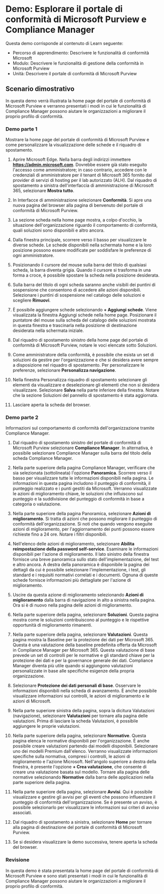 <!---
---
Demo: Titolo: 'Esplorare il portale di conformità di Microsoft Purview e Compliance Manager' Percorso di apprendimento/Modulo/Unità: 'Percorso di apprendimento: Descrivere le funzionalità di conformità Microsoft; Modulo 2: Descrivere le funzionalità di gestione della conformità in Microsoft Purview; Unità 2: Descrivere il portale di conformità di Microsoft Purview'
---
--->

# Demo: Esplorare il portale di conformità di Microsoft Purview e Compliance Manager

Questa demo corrisponde al contenuto di Learn seguente:

- Percorso di apprendimento: Descrivere le funzionalità di conformità Microsoft
- Modulo: Descrivere le funzionalità di gestione della conformità in Microsoft Purview
- Unità: Descrivere il portale di conformità di Microsoft Purview

## Scenario dimostrativo

In questa demo verrà illustrata la home page del portale di conformità di Microsoft Purview e verranno presentati i modi in cui le funzionalità di Compliance Manager possono aiutare le organizzazioni a migliorare il proprio profilo di conformità.

### Demo parte 1

Mostrare la home page del portale di conformità di Microsoft Purview e come personalizzare la visualizzazione delle schede e il riquadro di spostamento.

1. Aprire Microsoft Edge. Nella barra degli indirizzi immettere **https://admin.microsoft.com**. Dovrebbe essere già stato eseguito l'accesso come amministratore; in caso contrario, accedere con le credenziali di amministratore per il tenant di Microsoft 365 fornito dal provider di servizi di hosting per il lab autorizzato (ALH). Dal riquadro di spostamento a sinistra dell'interfaccia di amministrazione di Microsoft 365, selezionare **Mostra tutto**.

1. In Interfacce di amministrazione selezionare **Conformità**.  Si apre una nuova pagina del browser alla pagina di benvenuto del portale di conformità di Microsoft Purview.  

1. La sezione scheda nella home page mostra, a colpo d'occhio, la situazione dell'organizzazione riguardo il comportamento di conformità, quali soluzioni sono disponibili e altro ancora.

1. Dalla finestra principale, scorrere verso il basso per visualizzare le diverse schede. Le schede disponibili nella schermata home e la loro posizione possono essere modificate per soddisfare le preferenze di ogni amministratore.  

1. Posizionando il cursore del mouse sulla barra del titolo di qualsiasi scheda, la barra diventa grigia.  Quando il cursore si trasforma in una forma a croce, è possibile spostare la scheda nella posizione desiderata.

1. Sulla barra del titolo di ogni scheda saranno anche visibili dei puntini di sospensione che consentono di accedere alle azioni disponibili.  Selezionare i puntini di sospensione nel catalogo delle soluzioni e scegliere **Rimuovi**.

1. È possibile aggiungere schede selezionando **+ Aggiungi schede**.  Viene visualizzata la finestra Aggiungi schede nella home page.  Posizionare il puntatore del mouse sulla scheda del catalogo delle soluzioni mostrata in questa finestra e trascinarla nella posizione di destinazione desiderata nella schermata iniziale.

1. Dal riquadro di spostamento sinistro della home page del portale di conformità di Microsoft Purview, notare le voci elencate sotto Soluzioni. 

1. Come amministratore della conformità, è possibile che esista un set di soluzioni da gestire per l'organizzazione e che si desidera avere sempre a disposizione nel riquadro di spostamento.  Per personalizzare le preferenze, selezionare **Personalizza navigazione**.  

1. Nella finestra Personalizza riquadro di spostamento selezionare gli elementi da visualizzare e deselezionare gli elementi che non si desidera visualizzare.  Selezionare **Salva** nella parte inferiore della finestra.  Notare che la sezione Soluzioni del pannello di spostamento è stata aggiornata.

1. Lasciare aperta la scheda del browser.

### Demo parte 2

Informazioni sul comportamento di conformità dell'organizzazione tramite Compliance Manager.

1. Dal riquadro di spostamento sinistro del portale di conformità di Microsoft Purview selezionare **Compliance Manager**.  In alternativa, è possibile selezionare Compliance Manager sulla barra del titolo della scheda Compliance Manager.

1. Nella parte superiore della pagina Compliance Manager, verificare che sia selezionata (sottolineata) l'opzione **Panoramica**. Scorrere verso il basso per visualizzare tutte le informazioni disponibili nella pagina.  Le informazioni in questa pagina includono il punteggio di conformità, il punteggio realizzato e i punti gestiti da Microsoft.   Verranno visualizzate le azioni di miglioramento chiave, le soluzioni che influiscono sul punteggio e la suddivisione del punteggio di conformità in base a categoria o valutazione.

1. Nella parte superiore della pagina Panoramica, selezionare **Azioni di miglioramento**.  Si tratta di azioni che possono migliorare il punteggio di conformità dell'organizzazione. Si noti che quando vengono eseguite azioni di miglioramento, per l'aggiornamento dei punti possono essere richieste fino a 24 ore.  Notare i filtri disponibili.

1. Nell'elenco delle azioni di miglioramento, selezionare **Abilita reimpostazione della password self-service**.  Esaminare le informazioni disponibili per l'azione di miglioramento.  Il lato sinistro della finestra fornisce una breve panoramica sullo stato dell'implementazione, del test e altro ancora. A destra della panoramica è disponibile la pagina dei dettagli da cui è possibile selezionare l'implementazione, i test, gli standard e i requisiti normativi correlati e i documenti. Ognuna di queste schede fornisce informazioni più dettagliate per l'azione di miglioramento.

1. Uscire da questa azione di miglioramento selezionando **Azioni di miglioramento** dalla barra di navigazione in alto a sinistra nella pagina.  Ora si è di nuovo nella pagina delle azioni di miglioramento.

1. Nella parte superiore della pagina, selezionare **Soluzioni**. Questa pagina mostra come le soluzioni contribuiscono al punteggio e le rispettive opportunità di miglioramento rimanenti.

1. Nella parte superiore della pagina, selezionare **Valutazioni**. Questa pagina mostra la Baseline per la protezione dei dati per Microsoft 365.  Questa è una valutazione della baseline predefinita offerta da Microsoft in Compliance Manager per Microsoft 365.  Questa valutazione di base prevede un set di controlli per le normative e gli standard chiave per la protezione dei dati e per la governance generale dei dati. Compliance Manager diventa più utile quando si aggiungono valutazioni personalizzate in base alle specifiche esigenze della propria organizzazione.

1. Selezionare **Protezione dei dati personali di base**.  Osservare le informazioni disponibili nella scheda di avanzamento. È anche possibile visualizzare informazioni sui controlli, le azioni di miglioramento e le azioni di Microsoft.  

1. Nella parte superiore sinistra della pagina, sopra la dicitura Valutazioni (navigazione), selezionare **Valutazioni** per tornare alla pagina delle valutazioni.  Prima di lasciare la scheda Valutazioni, è possibile aggiungere le proprie valutazioni.

1. Nella parte superiore della pagina, selezionare **Normative**.  Questa pagina elenca le normative disponibili per l'organizzazione. È anche possibile creare valutazioni partendo dai modelli disponibili.  Selezionare uno dei modelli Premium dall'elenco.  Verranno visualizzate informazioni specifiche sulla normativa, compresi i controlli, le azioni di miglioramento e l'azione Microsoft.  Nell'angolo superiore a destra della finestra, è presente l'opzione **+ Crea valutazione**, che consente di creare una valutazione basata sul modello.  Tornare alla pagina delle normative selezionando **Normative** dalla barra delle applicazioni nella parte superiore della pagina.

1. Nella parte superiore della pagina, selezionare **Avvisi**.   Qui è possibile visualizzare e gestire gli avvisi per gli eventi che possono influenzare il punteggio di conformità dell'organizzazione.  Se è presente un avviso, è possibile selezionarlo per visualizzare le informazioni sui criteri di avviso associati.

1. Dal riquadro di spostamento a sinistra, selezionare **Home** per tornare alla pagina di destinazione del portale di conformità di Microsoft Purview.

1. Se si desidera visualizzare la demo successiva, tenere aperta la scheda del browser.

### Revisione

In questa demo è stata presentata la home page del portale di conformità di Microsoft Purview e sono stati presentati i modi in cui le funzionalità di Compliance Manager possono aiutare le organizzazioni a migliorare il proprio profilo di conformità.
